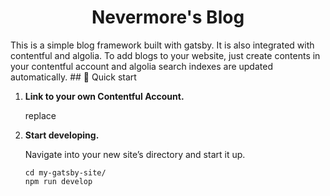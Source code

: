 <h1 align="center">
  Nevermore's Blog
</h1>
This is a simple blog framework built with gatsby. It is also integrated with contentful and algolia. To add blogs to your website, just create contents in your contentful account and algolia search indexes are updated automatically. 
## 🚀 Quick start

1.  **Link to your own Contentful Account.**

    replace 

2.  **Start developing.**

    Navigate into your new site’s directory and start it up.

    ```shell
    cd my-gatsby-site/
    npm run develop
    ```
